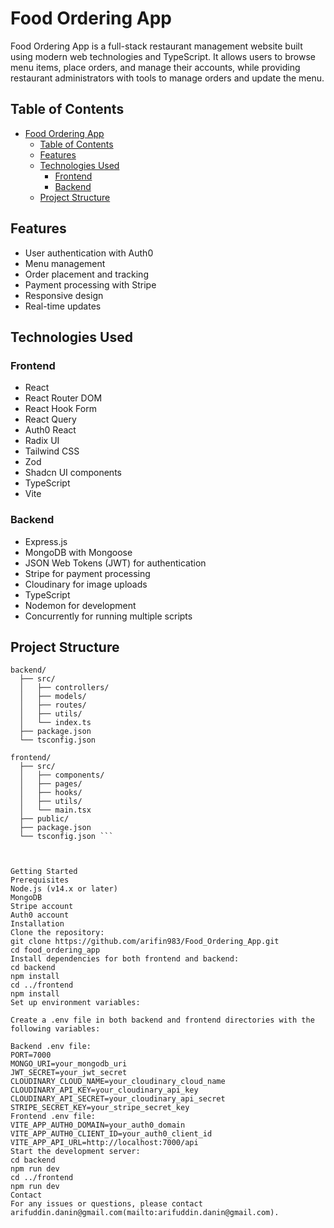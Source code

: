 # Food Ordering App

Food Ordering App is a full-stack restaurant management website built using modern web technologies and TypeScript. It allows users to browse menu items, place orders, and manage their accounts, while providing restaurant administrators with tools to manage orders and update the menu.

## Table of Contents

- [Food Ordering App](#food-ordering-app)
  - [Table of Contents](#table-of-contents)
  - [Features](#features)
  - [Technologies Used](#technologies-used)
    - [Frontend](#frontend)
    - [Backend](#backend)
  - [Project Structure](#project-structure)

## Features

- User authentication with Auth0
- Menu management
- Order placement and tracking
- Payment processing with Stripe
- Responsive design
- Real-time updates

## Technologies Used

### Frontend

- React
- React Router DOM
- React Hook Form
- React Query
- Auth0 React
- Radix UI
- Tailwind CSS
- Zod
- Shadcn UI components
- TypeScript
- Vite

### Backend

- Express.js
- MongoDB with Mongoose
- JSON Web Tokens (JWT) for authentication
- Stripe for payment processing
- Cloudinary for image uploads
- TypeScript
- Nodemon for development
- Concurrently for running multiple scripts

## Project Structure

```plaintext
backend/
  ├── src/
  │   ├── controllers/
  │   ├── models/
  │   ├── routes/
  │   ├── utils/
  │   └── index.ts
  ├── package.json
  └── tsconfig.json

frontend/
  ├── src/
  │   ├── components/
  │   ├── pages/
  │   ├── hooks/
  │   ├── utils/
  │   └── main.tsx
  ├── public/
  ├── package.json
  └── tsconfig.json ```



Getting Started
Prerequisites
Node.js (v14.x or later)
MongoDB
Stripe account
Auth0 account
Installation
Clone the repository:
git clone https://github.com/arifin983/Food_Ordering_App.git
cd food_ordering_app
Install dependencies for both frontend and backend:
cd backend
npm install
cd ../frontend
npm install
Set up environment variables:

Create a .env file in both backend and frontend directories with the following variables:

Backend .env file:
PORT=7000
MONGO_URI=your_mongodb_uri
JWT_SECRET=your_jwt_secret
CLOUDINARY_CLOUD_NAME=your_cloudinary_cloud_name
CLOUDINARY_API_KEY=your_cloudinary_api_key
CLOUDINARY_API_SECRET=your_cloudinary_api_secret
STRIPE_SECRET_KEY=your_stripe_secret_key
Frontend .env file:
VITE_APP_AUTH0_DOMAIN=your_auth0_domain
VITE_APP_AUTH0_CLIENT_ID=your_auth0_client_id
VITE_APP_API_URL=http://localhost:7000/api
Start the development server:
cd backend
npm run dev
cd ../frontend
npm run dev
Contact
For any issues or questions, please contact arifuddin.danin@gmail.com(mailto:arifuddin.danin@gmail.com).